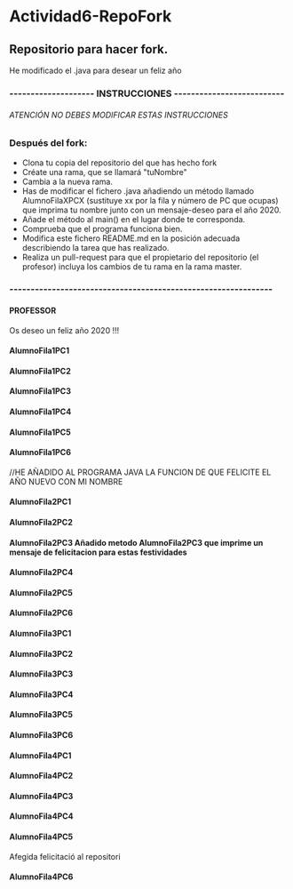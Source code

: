 # Actividad6-RepoFork
## Repositorio para hacer fork.
 He modificado el .java para desear un feliz año
### -------------------- INSTRUCCIONES --------------------------
###### ATENCIÓN NO DEBES MODIFICAR ESTAS INSTRUCCIONES
### Después del fork:
* Clona tu copia del repositorio del que has hecho fork
* Créate una rama, que se llamará "tuNombre"
* Cambia a la nueva rama. 
* Has de modificar el fichero .java añadiendo un método llamado AlumnoFilaXPCX  (sustituye xx por la fila y número de PC que ocupas) que imprima tu nombre junto con un mensaje-deseo para el año 2020.
* Añade el método al main() en el lugar donde te corresponda.
* Comprueba que el programa funciona bien.
* Modifica este fichero README.md en la posición adecuada describiendo la tarea que has realizado.
* Realiza un pull-request para que el propietario del repositorio (el profesor) incluya los cambios de tu rama en la rama master.
### --------------------------------------------------------------

#### PROFESSOR
Os deseo un feliz año 2020 !!!


#### AlumnoFila1PC1


#### AlumnoFila1PC2


#### AlumnoFila1PC3


#### AlumnoFila1PC4


#### AlumnoFila1PC5


#### AlumnoFila1PC6

//HE AÑADIDO AL PROGRAMA JAVA LA FUNCION DE QUE FELICITE EL AÑO NUEVO CON MI NOMBRE

#### AlumnoFila2PC1


#### AlumnoFila2PC2


#### AlumnoFila2PC3 Añadido metodo AlumnoFila2PC3 que imprime un mensaje de felicitacion para estas festividades


#### AlumnoFila2PC4


#### AlumnoFila2PC5


#### AlumnoFila2PC6




#### AlumnoFila3PC1


#### AlumnoFila3PC2


#### AlumnoFila3PC3


#### AlumnoFila3PC4


#### AlumnoFila3PC5


#### AlumnoFila3PC6



#### AlumnoFila4PC1


#### AlumnoFila4PC2


#### AlumnoFila4PC3


#### AlumnoFila4PC4


#### AlumnoFila4PC5

Afegida felicitació al repositori

#### AlumnoFila4PC6


